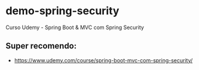 # demo-spring-security
Curso Udemy - Spring Boot &amp; MVC com Spring Security

## Super recomendo: 
- https://www.udemy.com/course/spring-boot-mvc-com-spring-security/

